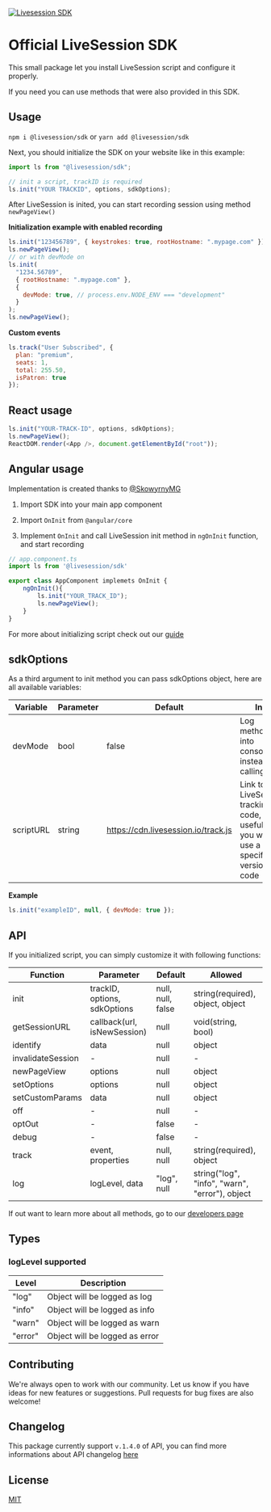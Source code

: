 [![Livesession SDK](https://circleci.com/gh/livesession/livesession-sdk.svg?style=svg)](https://circleci.com/gh/livesession/livesession-sdk/)

# Official LiveSession SDK

This small package let you install LiveSession script and configure it properly.

If you need you can use methods that were also provided in this SDK.

## Usage

`npm i @livesession/sdk` or `yarn add @livesession/sdk`

Next, you should initialize the SDK on your website like in this example:

```javascript
import ls from "@livesession/sdk";

// init a script, trackID is required
ls.init("YOUR TRACKID", options, sdkOptions);
```

After LiveSession is inited, you can start recording session using method `newPageView()`

**Initialization example with enabled recording**

```javascript
ls.init("123456789", { keystrokes: true, rootHostname: ".mypage.com" });
ls.newPageView();
// or with devMode on
ls.init(
  "1234.56789",
  { rootHostname: ".mypage.com" },
  {
    devMode: true, // process.env.NODE_ENV === "development"
  }
);
ls.newPageView();
```

**Custom events**

```javascript
ls.track("User Subscribed", {
  plan: "premium",
  seats: 1,
  total: 255.50,
  isPatron: true
});
```

## React usage

```javascript
ls.init("YOUR-TRACK-ID", options, sdkOptions);
ls.newPageView();
ReactDOM.render(<App />, document.getElementById("root"));
```

## Angular usage

Implementation is created thanks to [@SkowyrnyMG](https://github.com/SkowyrnyMG)

1. Import SDK into your main app component

2. Import `OnInit` from `@angular/core`

3. Implement `OnInit` and call LiveSession init method in `ngOnInit` function, and start recording

```javascript
// app.component.ts
import ls from '@livesession/sdk'

export class AppComponent implemets OnInit {
    ngOnInit(){
        ls.init("YOUR_TRACK_ID");
        ls.newPageView();
    }
}
```

For more about initializing script check out our [guide](https://developers.livesession.io/javascript-api/configuration/)

## sdkOptions

As a third argument to init method you can pass sdkOptions object, here are all available variables:

| Variable | Parameter | Default | Info                                              |
| -------- | --------- | ------- | ------------------------------------------------- |
| devMode  | bool      | false   | Log methods into console instead of calling their |
| scriptURL  | string      | https://cdn.livesession.io/track.js   | Link to LiveSession tracking code, useful if you want to use a specific version of code|

**Example**

```javascript
ls.init("exampleID", null, { devMode: true });
```

## API

If you initialized script, you can simply customize it with following functions:

| Function          | Parameter                    | Default           | Allowed                                        |
| ----------------- | ---------------------------- | ----------------- | -----------------------------------------------|
| init              | trackID, options, sdkOptions | null, null, false | string(required), object, object               |
| getSessionURL     | callback(url, isNewSession)  | null              | void(string, bool)                             |
| identify          | data                         | null              | object                                         |
| invalidateSession | -                            | null              | -                                              |
| newPageView       | options                      | null              | object                                         |
| setOptions        | options                      | null              | object                                         |
| setCustomParams   | data                         | null              | object                                         |
| off               | -                            | null              | -                                              |
| optOut            | -                            | false             | -                                              |
| debug             | -                            | false             | -                                              |
| track             | event, properties            | null, null        | string(required), object                       |
| log               | logLevel, data               | "log", null       | string("log", "info", "warn", "error"), object |

If out want to learn more about all methods, go to our [developers page](https://developers.livesession.io/javascript-api/methods/)

## Types

### logLevel supported

| Level    | Description                                                                        |
| -------- |----------------------------------------------------------------------------------- |
| "log"    |  Object will be logged as log                                                      |
| "info"   |  Object will be logged as info                                                     |
| "warn"   |  Object will be logged as warn                                                     |
| "error"  |  Object will be logged as error                                                    |



## Contributing

We're always open to work with our community. Let us know if you have ideas for new features or suggestions. Pull requests for bug fixes are also welcome!

## Changelog

This package currently support `v.1.4.0` of API, you can find more informations about API changelog [here](https://developers.livesession.io/getting-started/changelog/)

## License

[MIT](https://github.com/livesession/livesession-sdk/blob/master/LICENSE)
